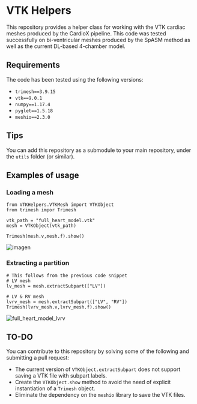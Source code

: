 # VTK Helpers
This repository provides a helper class for working with the VTK cardiac meshes produced by the CardioX pipeline.
This code was tested successfully on bi-ventricular meshes produced by the SpASM method as well as the current DL-based 4-chamber model.

## Requirements
The code has been tested using the following versions:
- `trimesh==3.9.15`
- `vtk==9.0.1`
- `numpy==1.17.4`
- `pyglet==1.5.18`
- `meshio==2.3.0`

## Tips
You can add this repository as a submodule to your main repository, under the `utils` folder (or similar).

## Examples of usage
### Loading a mesh
```
from VTKHelpers.VTKMesh import VTKObject
from trimesh impor Trimesh

vtk_path = "full_heart_model.vtk"
mesh = VTKObject(vtk_path)

Trimesh(mesh.v,mesh.f).show()
```
![imagen](https://user-images.githubusercontent.com/11581216/124265436-92553100-db2d-11eb-97e0-4227295f1c90.png)

### Extracting a partition

```
# This follows from the previous code snippet
# LV mesh
lv_mesh = mesh.extractSubpart(["LV"])

# LV & RV mesh
lvrv_mesh = mesh.extractSubpart(["LV", "RV"])
Trimesh(lvrv_mesh.v,lvrv_mesh.f).show()
```

![full_heart_model_lvrv](https://user-images.githubusercontent.com/11581216/124301229-6babf000-db57-11eb-8a39-7b3305ae9d89.png)

## TO-DO
You can contribute to this repository by solving some of the following and submitting a pull request:
- The current version of `VTKObject.extractSubpart` does not support saving a VTK file with subpart labels.
- Create the `VTKObject.show` method to avoid the need of explicit instantiation of a `Trimesh` object.
- Eliminate the dependency on the `meshio` library to save the VTK files.
